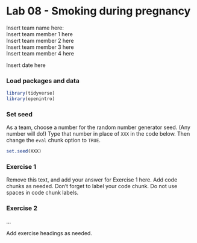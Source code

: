 Lab 08 - Smoking during pregnancy
================
Insert team name here:  
Insert team member 1 here  
Insert team member 2 here  
Insert team member 3 here  
Insert team member 4 here

Insert date here

### Load packages and data

``` r
library(tidyverse) 
library(openintro)
```

### Set seed

As a team, choose a number for the random number generator seed. (Any
number will do!) Type that number in place of `XXX` in the code below.
Then change the `eval` chunk option to `TRUE`.

``` r
set.seed(XXX)
```

### Exercise 1

Remove this text, and add your answer for Exercise 1 here. Add code
chunks as needed. Don’t forget to label your code chunk. Do not use
spaces in code chunk labels.

### Exercise 2

…

Add exercise headings as needed.
